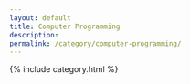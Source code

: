 ```yaml
---
layout: default
title: Computer Programming
description: 
permalink: /category/computer-programming/
---
```

{% include category.html %}
